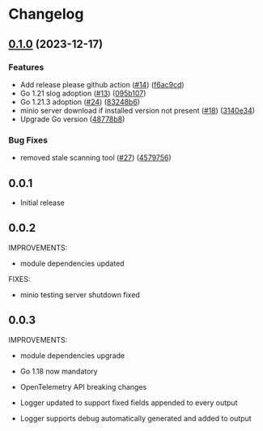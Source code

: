 # Changelog

## [0.1.0](https://github.com/karlmutch/go-service/compare/v0.0.1...v0.1.0) (2023-12-17)


### Features

* Add release please github action ([#14](https://github.com/karlmutch/go-service/issues/14)) ([f6ac9cd](https://github.com/karlmutch/go-service/commit/f6ac9cd96f65fedb610ea961df423fd61766c40e))
* Go 1.21 slog adoption ([#13](https://github.com/karlmutch/go-service/issues/13)) ([095b107](https://github.com/karlmutch/go-service/commit/095b107832d62b3fbec295be4091c48adea86ef8))
* Go 1.21.3 adoption ([#24](https://github.com/karlmutch/go-service/issues/24)) ([83248b6](https://github.com/karlmutch/go-service/commit/83248b6f8f7e6e17f4ff1626ae7994989a7ccb47))
* minio server download if installed version not present ([#18](https://github.com/karlmutch/go-service/issues/18)) ([3140e34](https://github.com/karlmutch/go-service/commit/3140e346cd9a86700140e1d0bdc2422bec9c96d4))
* Upgrade Go version ([48778b8](https://github.com/karlmutch/go-service/commit/48778b8ee5b8c2cb5164753d261f43c0005ceb73))


### Bug Fixes

* removed stale scanning tool ([#27](https://github.com/karlmutch/go-service/issues/27)) ([4579756](https://github.com/karlmutch/go-service/commit/4579756e9b972682624feccda9b7efdef2525939))

## 0.0.1

* Initial release

## 0.0.2

IMPROVEMENTS:

* module dependencies updated

FIXES:

* minio testing server shutdown fixed

## 0.0.3

IMPROVEMENTS:

* module dependencies upgrade

* Go 1.18 now mandatory

* OpenTelemetry API breaking changes

* Logger updated to support fixed fields appended to every output

* Logger supports debug automatically generated and added to output
